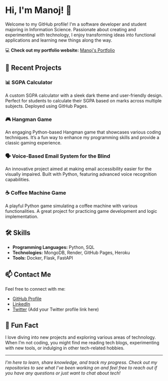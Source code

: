 # Hi, I'm Manoj! 👋

Welcome to my GitHub profile! I'm a software developer and student majoring in Information Science. Passionate about creating and experimenting with technology, I enjoy transforming ideas into functional applications and learning new things along the way.

💻 **Check out my portfolio website:** [Manoj's Portfolio](https://manojsvgit.github.io/Portfolio/)

## 🚀 Recent Projects

### 📊 SGPA Calculator
A custom SGPA calculator with a sleek dark theme and user-friendly design. Perfect for students to calculate their SGPA based on marks across multiple subjects. Deployed using GitHub Pages.

### 🎮 Hangman Game
An engaging Python-based Hangman game that showcases various coding techniques. It’s a fun way to enhance my programming skills and provide a classic gaming experience.

### 🗣️ Voice-Based Email System for the Blind
An innovative project aimed at making email accessibility easier for the visually impaired. Built with Python, featuring advanced voice recognition capabilities.

### ☕ Coffee Machine Game
A playful Python game simulating a coffee machine with various functionalities. A great project for practicing game development and logic implementation.

## 🛠️ Skills

- **Programming Languages:** Python, SQL
- **Technologies:** MongoDB, Render, GitHub Pages, Heroku
- **Tools:** Docker, Flask, FastAPI

## 📫 Contact Me

Feel free to connect with me:

- [GitHub Profile](https://github.com/manojsvgit)
- [LinkedIn](https://www.linkedin.com/in/manojsvgit/)
- [Twitter](#) (Add your Twitter profile link here)

## 🎉 Fun Fact

I love diving into new projects and exploring various areas of technology. When I’m not coding, you might find me reading tech blogs, experimenting with new tools, or indulging in other tech-related hobbies.

---

*I’m here to learn, share knowledge, and track my progress. Check out my repositories to see what I’ve been working on and feel free to reach out if you have any questions or just want to chat about tech!*
